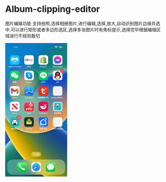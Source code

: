# Album-clipping-editor
图片编辑功能
支持拍照,选择相册图片,进行编辑,选择,放大,自动识别图片边缘并选中,可以进行矩形或者多边形选区,选择多张图片时有角标提示,选择完毕根据编辑区域进行不规则裁切

![image](https://github.com/f513234428/Album-clipping-editor/blob/main/%E8%A7%86%E9%A2%91%E8%BD%ACGif_%E7%88%B1%E7%BB%99%E7%BD%91_aigei_com.gif)
